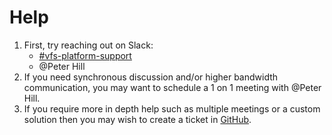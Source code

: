 # Help
1. First, try reaching out on Slack: 
    - [#vfs-platform-support](https://dsva.slack.com/channels/vfs-platform-support)
    - @Peter Hill
1. If you need synchronous discussion and/or higher bandwidth communication, you may want to schedule a 1 on 1 meeting with @Peter Hill.
1. If you require more in depth help such as multiple meetings or a custom solution then you may wish to create a ticket in [GitHub](https://github.com/department-of-veterans-affairs/va.gov-team/issues/new?assignees=pjhill&labels=product+support%2C+QA&template=manual-qa-request.md&title=Request+manual+QA+services+for+ENTER_PRODUCT_NAME).
